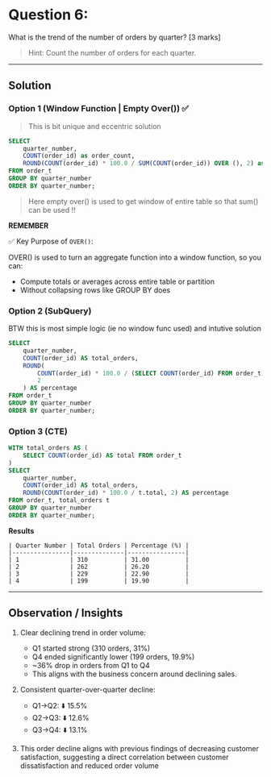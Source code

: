 # Question 6:

What is the trend of the number of orders by quarter? [3 marks]
> Hint: Count the number of orders for each quarter.

---

## Solution

### Option 1 (Window Function | Empty Over()) ✅

> This is bit unique and eccentric solution

```sql
SELECT
    quarter_number,
    COUNT(order_id) as order_count,
    ROUND(COUNT(order_id) * 100.0 / SUM(COUNT(order_id)) OVER (), 2) as percentage_of_total
FROM order_t
GROUP BY quarter_number
ORDER BY quarter_number;
```

> Here empty over() is used to get window of entire table so that sum() can be used !!

**REMEMBER**

✅ Key Purpose of `OVER()`:

OVER() is used to turn an aggregate function into a window function, so you can:
- Compute totals or averages across entire table or partition
- Without collapsing rows like GROUP BY does


### Option 2 (SubQuery)

BTW this is most simple logic (ie no window func used) and intutive solution

```sql
SELECT
    quarter_number,
    COUNT(order_id) AS total_orders,
    ROUND(
        COUNT(order_id) * 100.0 / (SELECT COUNT(order_id) FROM order_t),
        2
    ) AS percentage
FROM order_t
GROUP BY quarter_number
ORDER BY quarter_number;
```

### Option 3 (CTE)

```sql
WITH total_orders AS (
    SELECT COUNT(order_id) AS total FROM order_t
)
SELECT
    quarter_number,
    COUNT(order_id) AS total_orders,
    ROUND(COUNT(order_id) * 100.0 / t.total, 2) AS percentage
FROM order_t, total_orders t
GROUP BY quarter_number
ORDER BY quarter_number;

```

**Results**
```
| Quarter Number | Total Orders | Percentage (%) |
|----------------|--------------|----------------|
| 1              | 310          | 31.00          |
| 2              | 262          | 26.20          |
| 3              | 229          | 22.90          |
| 4              | 199          | 19.90          |
```

---

## Observation / Insights


1. Clear declining trend in order volume:
   - Q1 started strong (310 orders, 31%)
   - Q4 ended significantly lower (199 orders, 19.9%)
   - ~36% drop in orders from Q1 to Q4
   - This aligns with the business concern around declining sales.

2. Consistent quarter-over-quarter decline:
   - Q1→Q2: ⬇️ 15.5%
   - Q2→Q3: ⬇️ 12.6%
   - Q3→Q4: ⬇️ 13.1%

3. This order decline aligns with previous findings of decreasing customer satisfaction, suggesting a direct correlation between customer dissatisfaction and reduced order volume